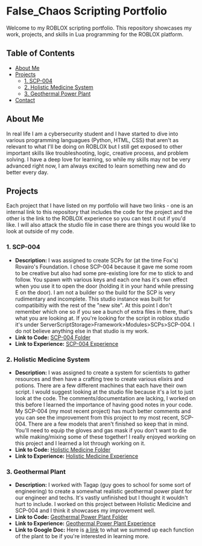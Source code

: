 # FaIse_Chaos Scripting Portfolio

Welcome to my ROBLOX scripting portfolio. This repository showcases my work, projects, and skills in Lua programming for the ROBLOX platform.

## Table of Contents
- [About Me](#about-me)
- [Projects](#projects)
    - [1. SCP-004](#1-SCP-004)
    - [2. Holistic Medicine System](#2-holistic-medicine-system)
    - [3. Geothermal Power Plant](#3-geothermal-plant)
- [Contact](#contact)

## About Me

In real life I am a cybersecurity student and I have started to dive into various programming languagues (Python, HTML, CSS) that aren't as relevant to what I'll be doing on ROBLOX but I still get exposed to other important skills like troubleshooting, logic, creative process, and problem solving. I have a deep love for learning, so while my skills may not be very advanced right now, I am always excited to learn something new and do better every day.

## Projects

Each project that I have listed on my portfolio will have two links - one is an internal link to this repository that includes the code for the project and the other is the link to the ROBLOX experience so you can test it out if you'd like. I will also attack the studio file in case there are things you would like to look at outside of my code.

### 1. SCP-004
- **Description:** I was assigned to create SCPs for (at the time Fox's) Rovairo's Foundation. I chose SCP-004 because it gave me some room to be creative but also had some pre-existing lore for me to stick to and follow. You spawn with various keys and each one has it's own effect when you use it to open the door (holding it in your hand while pressing E on the door). I am not a builder so the build for the SCP is very rudimentary and incomplete. This studio instance was built for compatibiltiy with the rest of the "new site". At this point I don't remember which one so if you see a bunch of extra files in there, that's what you are looking at. If you're looking for the script in roblox studio it's under ServerScriptStorage>Framework>Modules>SCPs>SCP-004. I do not believe anything else in that studio is my work.
- **Link to Code:** [SCP-004 Folder](SCP-004)
- **Link to Experience:** [SCP-004 Experience](https://www.roblox.com/games/137712238695726/Workspace-004)

### 2. Holistic Medicine System
- **Description:** I was assigned to create a system for scientists to gather resources and then have a crafting tree to create various elixirs and potions. There are a few different machines that each have their own script. I would suggest looking at the studio file because it's a lot to just look at the code. The comments/documentation are lacking, I worked on this before I learned the importance of having good notes in your code. My SCP-004 (my most recent project) has much better comments and you can see the improvement from this project to my most recent, SCP-004. There are a few models that aren't finished so keep that in mind. You'll need to equip the gloves and gas mask if you don't want to die while making/mixing some of these together! I really enjoyed working on this project and I learned a lot through working on it.
- **Link to Code:** [Holistic Medicine Folder](Holistic%20Medicine)
- **Link to Experience:** [Holistic Medicine Experience](https://www.roblox.com/games/11406921662/Workspace-P)

### 3. Geothermal Plant
- **Description:** I worked with Tagap (guy goes to school for some sort of engineering) to create a somewhat realistic geothermal power plant for our engineer and techs. It's vastly unfinished but I thought it wouldn't hurt to include. I worked on this project between Holistic Medicine and SCP-004 and I think it showcases my improvement well.
- **Link to Code:** [Geothermal Power Plant Folder](Geothermal%20Plant)
- **Link to Experience:** [Geothermal Power Plant Experience](https://www.roblox.com/games/11733867563/Workspace-E)
- **Link to Google Doc:** Here is [a link](https://docs.google.com/document/d/1ffm0tS0t1mwO0QUWQK7GQhYmJYIAXKkIDWb79YYnz3I/edit?tab=t.0) to what we summed up each function of the plant to be if you're interested in learning more.